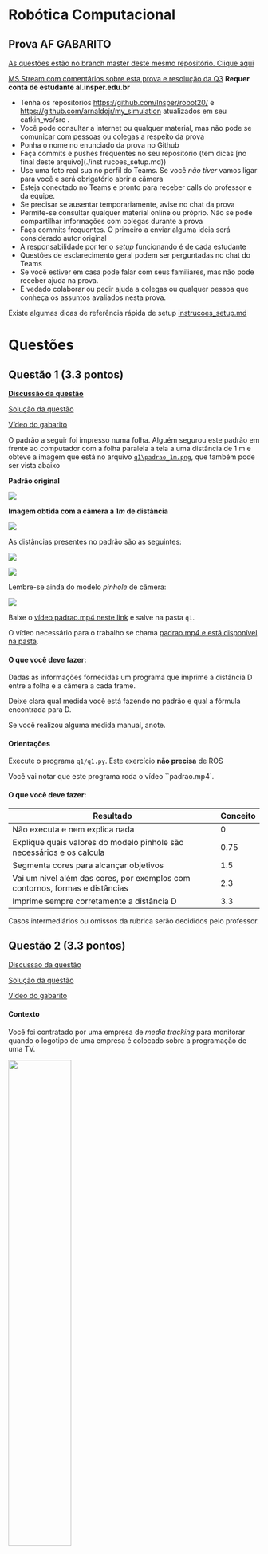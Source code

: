 # Robótica Computacional

## Prova AF GABARITO

[As questões estão no branch master deste mesmo repositório. Clique aqui](https://github.com/mirwox/p2)


[MS Stream com comentários sobre esta prova e resolução da Q3](https://web.microsoftstream.com/video/f039d50f-3f6b-4e01-b45c-f2bffd2cbd84) **Requer conta de estudante al.insper.edu.br**

* Tenha os repositórios https://github.com/Insper/robot20/ e https://github.com/arnaldojr/my_simulation atualizados em seu catkin_ws/src .
* Você pode consultar a internet ou qualquer material, mas não pode se comunicar com pessoas ou colegas a respeito da prova
* Ponha o nome no enunciado da prova no Github
* Faça commits e pushes frequentes no seu repositório (tem dicas [no final deste arquivo](./inst
rucoes_setup.md))
* Use uma foto real sua no perfil do Teams. Se você *não tiver* vamos ligar para você e será obrigatório abrir a câmera
* Esteja conectado no Teams e pronto para receber calls do professor e da equipe. 
* Se precisar se ausentar temporariamente, avise no chat da prova
* Permite-se consultar qualquer material online ou próprio. Não se pode compartilhar informações com colegas durante a prova
* Faça commits frequentes. O primeiro a enviar alguma ideia será considerado autor original
* A responsabilidade por ter o *setup* funcionando é de cada estudante
* Questões de esclarecimento geral podem ser perguntadas no chat do Teams
* Se você estiver em casa pode falar com seus familiares, mas não pode receber ajuda na prova.
* É vedado colaborar ou pedir ajuda a colegas ou qualquer pessoa que conheça os assuntos avaliados nesta prova.


Existe algumas dicas de referência rápida de setup [instrucoes_setup.md](instrucoes_setup.md)




# Questões


## Questão 1  (3.3 pontos)

**[Discussão da questão](./q1/Q1.ipynb)**

[Solução da questão](./q1/q1.py)

[Vídeo do gabarito](https://youtu.be/SjwakdVQnI8)

O padrão a seguir foi impresso numa folha. Alguém segurou este padrão em frente ao computador com a folha paralela à tela a uma distância de 1 m e obteve a imagem que está no arquivo [`q1\padrao_1m.png`](./q1/padrao_1m.png), que também pode ser vista abaixo

**Padrão original**

<img src=./q1/padrao.png></img>


**Imagem obtida com a câmera a $1m$ de distância**

![](./q1/padrao_1m.png)


As distâncias presentes no padrão são as seguintes:

<img src=q1/medidas.png></img>

![](./q1/distancias_padrao.png)

Lembre-se ainda do modelo *pinhole* de câmera: 

<img src=q1/pinhole.png></img>

Baixe o [vídeo padrao.mp4 neste link](https://alinsperedu.sharepoint.com/:f:/s/RobticaComputacional1.osem2020/EocJXBJnro9MmyeGm_J8EqEBygumF6unizAfZIsAxTebpQ?e=3Bubnr) e salve na pasta `q1`.

O vídeo necessário para o trabalho se chama [padrao.mp4 e está disponível na pasta](./q1/padrao.mp4). 

#### O que você deve fazer:

Dadas as informações fornecidas um programa que imprime a distância D entre a folha e a câmera a cada frame.

Deixe clara qual medida você está fazendo no padrão e qual a fórmula encontrada para D.

Se você realizou alguma medida manual, anote. 


#### Orientações

Execute o programa `q1/q1.py`. Este exercício **não precisa** de ROS

Você vai notar que este programa roda o vídeo ``padrao.mp4`. 


#### O que você deve fazer:


|Resultado| Conceito| 
|---|---|
| Não executa e nem explica nada | 0 |
| Explique quais valores do modelo pinhole são necessários e os calcula| 0.75|
| Segmenta cores para alcançar objetivos  | 1.5 |
| Vai um nível além das cores, por exemplos com contornos, formas e distâncias | 2.3 |
| Imprime sempre corretamente a distância D | 3.3 | 

Casos intermediários ou omissos da rubrica serão decididos pelo professor.




## Questão 2 (3.3 pontos)

[Discussao da questão](./q2/Q2.ipynb)

[Solução da questão](./q2/q2.py)

[Vídeo do gabarito](https://youtu.be/SjwakdVQnI8)

#### Contexto

Você foi contratado por uma empresa de *media tracking* para monitorar quando o logotipo de uma empresa é colocado sobre a programação de uma TV.


<img src=./q2/pomba_red.png width=50%></img>

Créditos: Esta imagem é baseada no arquivo [https://commons.wikimedia.org/wiki/File:Bird_template.svg](https://commons.wikimedia.org/wiki/File:Bird_template.svg)

O vídeo `logomarca.mp4` contém o vídeo de um campeonato de Mountain Bike e deve estar na pasta `q2`. 

Créditos: Este vídeo é baseado no material original de Slavik Petr e está disponível [neste link](https://vimeo.com/67126122).



<img src="q2/mtb.png"></img>


Existe também uma imagem da pomba em preto e branco em `./q2/pomba_gray.png`

#### Orientações

O código base para este exercício está em `q2/q2.py`. Este exercício **não precisa** de ROS

Dica: Talvez você se interesse pelo notebook de *Feature tracking*.


**O que você deve fazer**:

Apontar corretamente quando o logo desejado aparece na cor correta, contendo o fundo vermelho. Você não deve apontar quando este logo aparecer em preto e branco.

Você deve desenhar um retângulo ao redor do padrão.

O apontamento não precisa ser feito na tela, pode ser feito no terminal.

|Resultado| Conceito| 
|---|---|
| Não executa | 0 |
| Identifica algum pombo corretamente usando features  | 1.8 |
| Faz algum processamento de cor, mas ainda não é perfeito  | 2.3 |
| Funciona perfeitamente | 3.3 | 

Casos intermediários ou omissos da rubrica serão decididos pelo professor.



## Questão 3  (3.3 pontos)

[Solução da questão](./p2_20/scripts/Q3_controle.py)

[Vídeo do gabarito](https://youtu.be/GKDZPcwf2WU)

[A explicação sobre como fazer a função go_to(x,y) está detalhada neste vídeo](https://web.microsoftstream.com/video/f039d50f-3f6b-4e01-b45c-f2bffd2cbd84)


#### O que é para fazer

Crie uma função `go_to(x,y)` que deve ser invocada no `main`  e faz o robô ir de forma bem-sucedida até a posição `(x,y)`. 

Esta função precisa usar a odometria para monitorar se o `x,y` alcançado está certo.

Depois que o robô chegar na posição certa com uma tolerância de `30cm` precisa parar.

Caso o robô chegue a uma distância maior que a tolerância, precisa continuar rodando a função `(x,y)` até a meta ser alcançada.

Após fazer a função acima, faça o robô desenhar no chão o triângulo equilátero especificado abaixo.

Escola um valor razoável para a variável `lado`. 

<img src="./img/q3_triangulo.png" width=50%></img>


O código para este exercício está em `p2_20/scripts/Q3_controle.py`.

Para executar, recomendamos que faça: 

    roslaunch turtlebot3_gazebo  turtlebot3_empty_world.launch

Depois:

    rosrun p1_20 Q3_controle.py


**Cuidado com teleops esquecidos** 


O código exemplo traz praticamente tudo que você precisa saber sobre o tópico `/odom`. Analise-o com cuidado.


|Resultado| Conceito| 
|---|---|
| Não executa | 0 |
| Chega na posição x,y sem usar odometria| 1.0|
| Usa odometria para chjegar na posição x,y | 2.5 |
| Usa a função desenvolvida para fazer o triângulo | 3.3 |


Casos intermediários ou omissos da rubrica serão decididos pelo professor.



## Questão 4 (3.3 pontos)

[Discussão da parte OpenCV da resposta](./Q4/Q4.ipynb)

[Solução da questão](./p2_20/scripts/Q4_formas.py)


A sua esfera designada serã da seguinte forma

*Escreva seu RA na prova*

Se seu RA for impar, a esfera serã verde

Se seu RA for par, a esfera serã azul



#### O que é para fazer

Um código que faz o robô chegar e 1.0 m perto da sua esfera designada e parar. Você deve usar para tal uma combinação de *laser* e câmera. 

#### Detalhes de como rodar


O código para este exercício está em: `p2_20/scripts/Q4_formas.py`

Para rodar, recomendamos que faça:

    roslaunch my_simulation formas.launch

Depois:

    rosrun p1_20 Q4_formas.py



|Resultado| Conceito| 
|---|---|
| Não executa | 0 |
| Consegue segmentar os pixels em objetos sem identificar sua esfera | 1.0 |
| Identifica qual a esfera correta | 2.0 |
| Faz a abordagem baseada em câmera e laser para se aproximar corretamente | 3.3 | 


Casos intermediários ou omissos da rubrica serão decididos pelo professor.

**Nota: a rubrica saiu erroneamente com valor 3.0 para "identifica a esfera correta. O professor vai honrar esta rubrica como divulgada originalmente**

